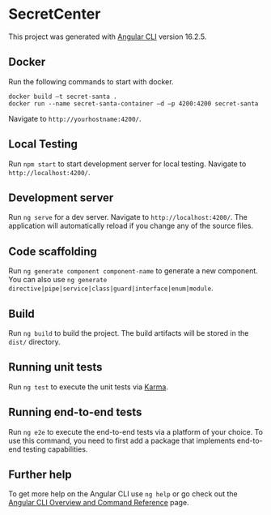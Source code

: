 # SecretCenter

This project was generated with [Angular CLI](https://github.com/angular/angular-cli) version 16.2.5.

## Docker

Run the following commands to start with docker. 
```
docker build –t secret-santa .
docker run --name secret-santa-container –d –p 4200:4200 secret-santa 
```
Navigate to `http://yourhostname:4200/`.

## Local Testing

Run `npm start` to start development server for local testing.
Navigate to `http://localhost:4200/`.

## Development server

Run `ng serve` for a dev server. Navigate to `http://localhost:4200/`. The application will automatically reload if you change any of the source files.

## Code scaffolding

Run `ng generate component component-name` to generate a new component. You can also use `ng generate directive|pipe|service|class|guard|interface|enum|module`.

## Build

Run `ng build` to build the project. The build artifacts will be stored in the `dist/` directory.

## Running unit tests

Run `ng test` to execute the unit tests via [Karma](https://karma-runner.github.io).

## Running end-to-end tests

Run `ng e2e` to execute the end-to-end tests via a platform of your choice. To use this command, you need to first add a package that implements end-to-end testing capabilities.

## Further help

To get more help on the Angular CLI use `ng help` or go check out the [Angular CLI Overview and Command Reference](https://angular.io/cli) page.
